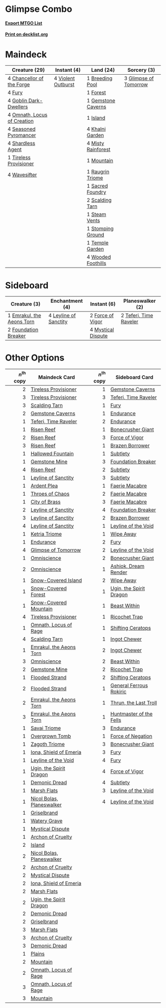 # Glimpse Combo

#### [Export MTGO List](../collection/Glimpse%20Combo/Glimpse%20Combo.txt)
#### [Print on decklist.org](http://decklist.org/?deckmain=1%09Breeding%20Pool%0A4%09Chancellor%20of%20the%20Forge%0A1%09Forest%0A4%09Fury%0A1%09Gemstone%20Caverns%0A3%09Glimpse%20of%20Tomorrow%0A4%09Goblin%20Dark-Dwellers%0A1%09Island%0A4%09Khalni%20Garden%0A4%09Misty%20Rainforest%0A1%09Mountain%0A4%09Omnath,%20Locus%20of%20Creation%0A1%09Raugrin%20Triome%0A1%09Sacred%20Foundry%0A2%09Scalding%20Tarn%0A4%09Seasoned%20Pyromancer%0A4%09Shardless%20Agent%0A1%09Steam%20Vents%0A1%09Stomping%20Ground%0A1%09Temple%20Garden%0A1%09Tireless%20Provisioner%0A4%09Violent%20Outburst%0A4%09Wavesifter%0A4%09Wooded%20Foothills&deckside=1%09Emrakul,%20the%20Aeons%20Torn%0A2%09Force%20of%20Vigor%0A2%09Foundation%20Breaker%0A4%09Leyline%20of%20Sanctity%0A4%09Mystical%20Dispute%0A2%09Teferi,%20Time%20Raveler)
# Maindeck

|                                            Creature (29)                                             |                                         Instant (4)                                         |                                          Land (24)                                          |                                          Sorcery (3)                                           |
|------------------------------------------------------------------------------------------------------|---------------------------------------------------------------------------------------------|---------------------------------------------------------------------------------------------|------------------------------------------------------------------------------------------------|
|4 [Chancellor of the Forge](http://gatherer.wizards.com/Pages/Card/Details.aspx?multiverseid=218021)  |4 [Violent Outburst](http://gatherer.wizards.com/Pages/Card/Details.aspx?multiverseid=185056)|1 [Breeding Pool](http://gatherer.wizards.com/Pages/Card/Details.aspx?multiverseid=97088)    |3 [Glimpse of Tomorrow](http://gatherer.wizards.com/Pages/Card/Details.aspx?multiverseid=522205)|
|4 [Fury](http://gatherer.wizards.com/Pages/Card/Details.aspx?multiverseid=522202)                     |                                                                                             |1 [Forest](http://gatherer.wizards.com/Pages/Card/Details.aspx?multiverseid=439860)          |                                                                                                |
|4 [Goblin Dark-Dwellers](http://gatherer.wizards.com/Pages/Card/Details.aspx?multiverseid=407620)     |                                                                                             |1 [Gemstone Caverns](http://gatherer.wizards.com/Pages/Card/Details.aspx?multiverseid=122094)|                                                                                                |
|4 [Omnath, Locus of Creation](http://gatherer.wizards.com/Pages/Card/Details.aspx?multiverseid=491883)|                                                                                             |1 [Island](http://gatherer.wizards.com/Pages/Card/Details.aspx?multiverseid=439857)          |                                                                                                |
|4 [Seasoned Pyromancer](http://gatherer.wizards.com/Pages/Card/Details.aspx?multiverseid=464094)      |                                                                                             |4 [Khalni Garden](http://gatherer.wizards.com/Pages/Card/Details.aspx?multiverseid=220535)   |                                                                                                |
|4 [Shardless Agent](http://gatherer.wizards.com/Pages/Card/Details.aspx?multiverseid=413748)          |                                                                                             |4 [Misty Rainforest](http://gatherer.wizards.com/Pages/Card/Details.aspx?multiverseid=405102)|                                                                                                |
|1 [Tireless Provisioner](http://gatherer.wizards.com/Pages/Card/Details.aspx?multiverseid=522256)     |                                                                                             |1 [Mountain](http://gatherer.wizards.com/Pages/Card/Details.aspx?multiverseid=439859)        |                                                                                                |
|4 [Wavesifter](http://gatherer.wizards.com/Pages/Card/Details.aspx?multiverseid=522293)               |                                                                                             |1 [Raugrin Triome](http://gatherer.wizards.com/Pages/Card/Details.aspx?multiverseid=479771)  |                                                                                                |
|                                                                                                      |                                                                                             |1 [Sacred Foundry](http://gatherer.wizards.com/Pages/Card/Details.aspx?multiverseid=405106)  |                                                                                                |
|                                                                                                      |                                                                                             |2 [Scalding Tarn](http://gatherer.wizards.com/Pages/Card/Details.aspx?multiverseid=405107)   |                                                                                                |
|                                                                                                      |                                                                                             |1 [Steam Vents](http://gatherer.wizards.com/Pages/Card/Details.aspx?multiverseid=405109)     |                                                                                                |
|                                                                                                      |                                                                                             |1 [Stomping Ground](http://gatherer.wizards.com/Pages/Card/Details.aspx?multiverseid=405110) |                                                                                                |
|                                                                                                      |                                                                                             |1 [Temple Garden](http://gatherer.wizards.com/Pages/Card/Details.aspx?multiverseid=405112)   |                                                                                                |
|                                                                                                      |                                                                                             |4 [Wooded Foothills](http://gatherer.wizards.com/Pages/Card/Details.aspx?multiverseid=405116)|                                                                                                |


# Sideboard

|                                            Creature (3)                                            |                                        Enchantment (4)                                         |                                         Instant (6)                                         |                                        Planeswalker (2)                                         |
|----------------------------------------------------------------------------------------------------|------------------------------------------------------------------------------------------------|---------------------------------------------------------------------------------------------|-------------------------------------------------------------------------------------------------|
|1 [Emrakul, the Aeons Torn](http://gatherer.wizards.com/Pages/Card/Details.aspx?multiverseid=397905)|4 [Leyline of Sanctity](http://gatherer.wizards.com/Pages/Card/Details.aspx?multiverseid=204993)|2 [Force of Vigor](http://gatherer.wizards.com/Pages/Card/Details.aspx?multiverseid=464113)  |2 [Teferi, Time Raveler](http://gatherer.wizards.com/Pages/Card/Details.aspx?multiverseid=461148)|
|2 [Foundation Breaker](http://gatherer.wizards.com/Pages/Card/Details.aspx?multiverseid=522236)     |                                                                                                |4 [Mystical Dispute](http://gatherer.wizards.com/Pages/Card/Details.aspx?multiverseid=473020)|                                                                                                 |


# Other Options

|*n*<sup>th</sup> copy|                                           Maindeck Card                                            |*n*<sup>th</sup> copy|                                          Sideboard Card                                          |
|--------------------:|----------------------------------------------------------------------------------------------------|--------------------:|--------------------------------------------------------------------------------------------------|
|                    2|[Tireless Provisioner](http://gatherer.wizards.com/Pages/Card/Details.aspx?multiverseid=522256)     |                    1|[Gemstone Caverns](http://gatherer.wizards.com/Pages/Card/Details.aspx?multiverseid=122094)       |
|                    3|[Tireless Provisioner](http://gatherer.wizards.com/Pages/Card/Details.aspx?multiverseid=522256)     |                    3|[Teferi, Time Raveler](http://gatherer.wizards.com/Pages/Card/Details.aspx?multiverseid=461148)   |
|                    3|[Scalding Tarn](http://gatherer.wizards.com/Pages/Card/Details.aspx?multiverseid=405107)            |                    1|[Fury](http://gatherer.wizards.com/Pages/Card/Details.aspx?multiverseid=522202)                   |
|                    2|[Gemstone Caverns](http://gatherer.wizards.com/Pages/Card/Details.aspx?multiverseid=122094)         |                    1|[Endurance](http://gatherer.wizards.com/Pages/Card/Details.aspx?multiverseid=522233)              |
|                    1|[Teferi, Time Raveler](http://gatherer.wizards.com/Pages/Card/Details.aspx?multiverseid=461148)     |                    2|[Endurance](http://gatherer.wizards.com/Pages/Card/Details.aspx?multiverseid=522233)              |
|                    1|[Risen Reef](http://gatherer.wizards.com/Pages/Card/Details.aspx?multiverseid=466971)               |                    1|[Bonecrusher Giant](http://gatherer.wizards.com/Pages/Card/Details.aspx?multiverseid=473077)      |
|                    2|[Risen Reef](http://gatherer.wizards.com/Pages/Card/Details.aspx?multiverseid=466971)               |                    3|[Force of Vigor](http://gatherer.wizards.com/Pages/Card/Details.aspx?multiverseid=464113)         |
|                    3|[Risen Reef](http://gatherer.wizards.com/Pages/Card/Details.aspx?multiverseid=466971)               |                    1|[Brazen Borrower](http://gatherer.wizards.com/Pages/Card/Details.aspx?multiverseid=473001)        |
|                    1|[Hallowed Fountain](http://gatherer.wizards.com/Pages/Card/Details.aspx?multiverseid=97071)         |                    1|[Subtlety](http://gatherer.wizards.com/Pages/Card/Details.aspx?multiverseid=522143)               |
|                    1|[Gemstone Mine](http://gatherer.wizards.com/Pages/Card/Details.aspx?multiverseid=109761)            |                    3|[Foundation Breaker](http://gatherer.wizards.com/Pages/Card/Details.aspx?multiverseid=522236)     |
|                    4|[Risen Reef](http://gatherer.wizards.com/Pages/Card/Details.aspx?multiverseid=466971)               |                    2|[Subtlety](http://gatherer.wizards.com/Pages/Card/Details.aspx?multiverseid=522143)               |
|                    1|[Leyline of Sanctity](http://gatherer.wizards.com/Pages/Card/Details.aspx?multiverseid=204993)      |                    3|[Subtlety](http://gatherer.wizards.com/Pages/Card/Details.aspx?multiverseid=522143)               |
|                    1|[Ardent Plea](http://gatherer.wizards.com/Pages/Card/Details.aspx?multiverseid=185054)              |                    1|[Faerie Macabre](http://gatherer.wizards.com/Pages/Card/Details.aspx?multiverseid=201822)         |
|                    1|[Throes of Chaos](http://gatherer.wizards.com/Pages/Card/Details.aspx?multiverseid=464099)          |                    2|[Faerie Macabre](http://gatherer.wizards.com/Pages/Card/Details.aspx?multiverseid=201822)         |
|                    1|[City of Brass](http://gatherer.wizards.com/Pages/Card/Details.aspx?multiverseid=4178)              |                    3|[Faerie Macabre](http://gatherer.wizards.com/Pages/Card/Details.aspx?multiverseid=201822)         |
|                    2|[Leyline of Sanctity](http://gatherer.wizards.com/Pages/Card/Details.aspx?multiverseid=204993)      |                    4|[Foundation Breaker](http://gatherer.wizards.com/Pages/Card/Details.aspx?multiverseid=522236)     |
|                    3|[Leyline of Sanctity](http://gatherer.wizards.com/Pages/Card/Details.aspx?multiverseid=204993)      |                    2|[Brazen Borrower](http://gatherer.wizards.com/Pages/Card/Details.aspx?multiverseid=473001)        |
|                    4|[Leyline of Sanctity](http://gatherer.wizards.com/Pages/Card/Details.aspx?multiverseid=204993)      |                    1|[Leyline of the Void](http://gatherer.wizards.com/Pages/Card/Details.aspx?multiverseid=107682)    |
|                    1|[Ketria Triome](http://gatherer.wizards.com/Pages/Card/Details.aspx?multiverseid=479770)            |                    1|[Wipe Away](http://gatherer.wizards.com/Pages/Card/Details.aspx?multiverseid=118911)              |
|                    1|[Endurance](http://gatherer.wizards.com/Pages/Card/Details.aspx?multiverseid=522233)                |                    2|[Fury](http://gatherer.wizards.com/Pages/Card/Details.aspx?multiverseid=522202)                   |
|                    4|[Glimpse of Tomorrow](http://gatherer.wizards.com/Pages/Card/Details.aspx?multiverseid=522205)      |                    2|[Leyline of the Void](http://gatherer.wizards.com/Pages/Card/Details.aspx?multiverseid=107682)    |
|                    1|[Omniscience](http://gatherer.wizards.com/Pages/Card/Details.aspx?multiverseid=288937)              |                    2|[Bonecrusher Giant](http://gatherer.wizards.com/Pages/Card/Details.aspx?multiverseid=473077)      |
|                    2|[Omniscience](http://gatherer.wizards.com/Pages/Card/Details.aspx?multiverseid=288937)              |                    1|[Ashiok, Dream Render](http://gatherer.wizards.com/Pages/Card/Details.aspx?multiverseid=461155)   |
|                    1|[Snow-Covered Island](http://gatherer.wizards.com/Pages/Card/Details.aspx?multiverseid=121130)      |                    2|[Wipe Away](http://gatherer.wizards.com/Pages/Card/Details.aspx?multiverseid=118911)              |
|                    1|[Snow-Covered Forest](http://gatherer.wizards.com/Pages/Card/Details.aspx?multiverseid=121192)      |                    1|[Ugin, the Spirit Dragon](http://gatherer.wizards.com/Pages/Card/Details.aspx?multiverseid=391948)|
|                    1|[Snow-Covered Mountain](http://gatherer.wizards.com/Pages/Card/Details.aspx?multiverseid=121233)    |                    1|[Beast Within](http://gatherer.wizards.com/Pages/Card/Details.aspx?multiverseid=446158)           |
|                    4|[Tireless Provisioner](http://gatherer.wizards.com/Pages/Card/Details.aspx?multiverseid=522256)     |                    1|[Ricochet Trap](http://gatherer.wizards.com/Pages/Card/Details.aspx?multiverseid=191549)          |
|                    1|[Omnath, Locus of Rage](http://gatherer.wizards.com/Pages/Card/Details.aspx?multiverseid=401973)    |                    1|[Shifting Ceratops](http://gatherer.wizards.com/Pages/Card/Details.aspx?multiverseid=466948)      |
|                    4|[Scalding Tarn](http://gatherer.wizards.com/Pages/Card/Details.aspx?multiverseid=405107)            |                    1|[Ingot Chewer](http://gatherer.wizards.com/Pages/Card/Details.aspx?multiverseid=389558)           |
|                    1|[Emrakul, the Aeons Torn](http://gatherer.wizards.com/Pages/Card/Details.aspx?multiverseid=397905)  |                    2|[Ingot Chewer](http://gatherer.wizards.com/Pages/Card/Details.aspx?multiverseid=389558)           |
|                    3|[Omniscience](http://gatherer.wizards.com/Pages/Card/Details.aspx?multiverseid=288937)              |                    2|[Beast Within](http://gatherer.wizards.com/Pages/Card/Details.aspx?multiverseid=446158)           |
|                    2|[Gemstone Mine](http://gatherer.wizards.com/Pages/Card/Details.aspx?multiverseid=109761)            |                    2|[Ricochet Trap](http://gatherer.wizards.com/Pages/Card/Details.aspx?multiverseid=191549)          |
|                    1|[Flooded Strand](http://gatherer.wizards.com/Pages/Card/Details.aspx?multiverseid=405098)           |                    2|[Shifting Ceratops](http://gatherer.wizards.com/Pages/Card/Details.aspx?multiverseid=466948)      |
|                    2|[Flooded Strand](http://gatherer.wizards.com/Pages/Card/Details.aspx?multiverseid=405098)           |                    1|[General Ferrous Rokiric](http://gatherer.wizards.com/Pages/Card/Details.aspx?multiverseid=522274)|
|                    2|[Emrakul, the Aeons Torn](http://gatherer.wizards.com/Pages/Card/Details.aspx?multiverseid=397905)  |                    1|[Thrun, the Last Troll](http://gatherer.wizards.com/Pages/Card/Details.aspx?multiverseid=214050)  |
|                    3|[Emrakul, the Aeons Torn](http://gatherer.wizards.com/Pages/Card/Details.aspx?multiverseid=397905)  |                    1|[Huntmaster of the Fells](http://gatherer.wizards.com/Pages/Card/Details.aspx?multiverseid=262875)|
|                    1|[Savai Triome](http://gatherer.wizards.com/Pages/Card/Details.aspx?multiverseid=479773)             |                    3|[Endurance](http://gatherer.wizards.com/Pages/Card/Details.aspx?multiverseid=522233)              |
|                    1|[Overgrown Tomb](http://gatherer.wizards.com/Pages/Card/Details.aspx?multiverseid=405103)           |                    1|[Force of Negation](http://gatherer.wizards.com/Pages/Card/Details.aspx?multiverseid=464001)      |
|                    1|[Zagoth Triome](http://gatherer.wizards.com/Pages/Card/Details.aspx?multiverseid=479779)            |                    3|[Bonecrusher Giant](http://gatherer.wizards.com/Pages/Card/Details.aspx?multiverseid=473077)      |
|                    1|[Iona, Shield of Emeria](http://gatherer.wizards.com/Pages/Card/Details.aspx?multiverseid=397800)   |                    3|[Fury](http://gatherer.wizards.com/Pages/Card/Details.aspx?multiverseid=522202)                   |
|                    1|[Leyline of the Void](http://gatherer.wizards.com/Pages/Card/Details.aspx?multiverseid=107682)      |                    4|[Fury](http://gatherer.wizards.com/Pages/Card/Details.aspx?multiverseid=522202)                   |
|                    1|[Ugin, the Spirit Dragon](http://gatherer.wizards.com/Pages/Card/Details.aspx?multiverseid=391948)  |                    4|[Force of Vigor](http://gatherer.wizards.com/Pages/Card/Details.aspx?multiverseid=464113)         |
|                    1|[Demonic Dread](http://gatherer.wizards.com/Pages/Card/Details.aspx?multiverseid=185062)            |                    4|[Subtlety](http://gatherer.wizards.com/Pages/Card/Details.aspx?multiverseid=522143)               |
|                    1|[Marsh Flats](http://gatherer.wizards.com/Pages/Card/Details.aspx?multiverseid=405101)              |                    3|[Leyline of the Void](http://gatherer.wizards.com/Pages/Card/Details.aspx?multiverseid=107682)    |
|                    1|[Nicol Bolas, Planeswalker](http://gatherer.wizards.com/Pages/Card/Details.aspx?multiverseid=179441)|                    4|[Leyline of the Void](http://gatherer.wizards.com/Pages/Card/Details.aspx?multiverseid=107682)    |
|                    1|[Griselbrand](http://gatherer.wizards.com/Pages/Card/Details.aspx?multiverseid=239995)              |                     |                                                                                                  |
|                    1|[Watery Grave](http://gatherer.wizards.com/Pages/Card/Details.aspx?multiverseid=405114)             |                     |                                                                                                  |
|                    1|[Mystical Dispute](http://gatherer.wizards.com/Pages/Card/Details.aspx?multiverseid=473020)         |                     |                                                                                                  |
|                    1|[Archon of Cruelty](http://gatherer.wizards.com/Pages/Card/Details.aspx?multiverseid=522151)        |                     |                                                                                                  |
|                    2|[Island](http://gatherer.wizards.com/Pages/Card/Details.aspx?multiverseid=439857)                   |                     |                                                                                                  |
|                    2|[Nicol Bolas, Planeswalker](http://gatherer.wizards.com/Pages/Card/Details.aspx?multiverseid=179441)|                     |                                                                                                  |
|                    2|[Archon of Cruelty](http://gatherer.wizards.com/Pages/Card/Details.aspx?multiverseid=522151)        |                     |                                                                                                  |
|                    2|[Mystical Dispute](http://gatherer.wizards.com/Pages/Card/Details.aspx?multiverseid=473020)         |                     |                                                                                                  |
|                    2|[Iona, Shield of Emeria](http://gatherer.wizards.com/Pages/Card/Details.aspx?multiverseid=397800)   |                     |                                                                                                  |
|                    2|[Marsh Flats](http://gatherer.wizards.com/Pages/Card/Details.aspx?multiverseid=405101)              |                     |                                                                                                  |
|                    2|[Ugin, the Spirit Dragon](http://gatherer.wizards.com/Pages/Card/Details.aspx?multiverseid=391948)  |                     |                                                                                                  |
|                    2|[Demonic Dread](http://gatherer.wizards.com/Pages/Card/Details.aspx?multiverseid=185062)            |                     |                                                                                                  |
|                    2|[Griselbrand](http://gatherer.wizards.com/Pages/Card/Details.aspx?multiverseid=239995)              |                     |                                                                                                  |
|                    3|[Marsh Flats](http://gatherer.wizards.com/Pages/Card/Details.aspx?multiverseid=405101)              |                     |                                                                                                  |
|                    3|[Archon of Cruelty](http://gatherer.wizards.com/Pages/Card/Details.aspx?multiverseid=522151)        |                     |                                                                                                  |
|                    3|[Demonic Dread](http://gatherer.wizards.com/Pages/Card/Details.aspx?multiverseid=185062)            |                     |                                                                                                  |
|                    1|[Plains](http://gatherer.wizards.com/Pages/Card/Details.aspx?multiverseid=439856)                   |                     |                                                                                                  |
|                    2|[Mountain](http://gatherer.wizards.com/Pages/Card/Details.aspx?multiverseid=439859)                 |                     |                                                                                                  |
|                    2|[Omnath, Locus of Rage](http://gatherer.wizards.com/Pages/Card/Details.aspx?multiverseid=401973)    |                     |                                                                                                  |
|                    3|[Omnath, Locus of Rage](http://gatherer.wizards.com/Pages/Card/Details.aspx?multiverseid=401973)    |                     |                                                                                                  |
|                    3|[Mountain](http://gatherer.wizards.com/Pages/Card/Details.aspx?multiverseid=439859)                 |                     |                                                                                                  |

